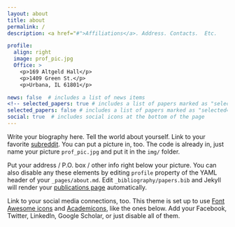 ```yaml
---
layout: about
title: about
permalink: /
description: <a href="#">Affiliations</a>. Address. Contacts.  Etc.

profile:
  align: right
  image: prof_pic.jpg
  Office: >
    <p>169 Altgeld Hall</p>
    <p>1409 Green St.</p>
    <p>Urbana, IL 61801</p>

news: false  # includes a list of news items
<!-- selected_papers: true # includes a list of papers marked as "selected={true}" -->
selected_papers: false # includes a list of papers marked as "selected={true}"
social: true  # includes social icons at the bottom of the page
---
```



Write your biography here. Tell the world about yourself. Link to your favorite [subreddit](http://reddit.com). You can put a picture in, too. The code is already in, just name your picture `prof_pic.jpg` and put it in the `img/` folder.

Put your address / P.O. box / other info right below your picture. You can also disable any these elements by editing `profile` property of the YAML header of your `_pages/about.md`. Edit `_bibliography/papers.bib` and Jekyll will render your [publications page](/publications/) automatically.

Link to your social media connections, too. This theme is set up to use [Font Awesome icons](http://fortawesome.github.io/Font-Awesome/) and [Academicons](https://jpswalsh.github.io/academicons/), like the ones below. Add your Facebook, Twitter, LinkedIn, Google Scholar, or just disable all of them.
